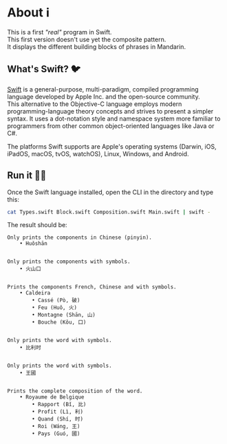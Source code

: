 # About ℹ️
This is a first _"real"_ program in Swift.  
This first version doesn't use yet the composite pattern.  
It displays the different building blocks of phrases in Mandarin.

## What's Swift? 🐦
[Swift](https://swift.org) is a general-purpose, multi-paradigm, compiled programming language developed by Apple Inc. and the open-source community.  
This alternative to the Objective-C language employs modern programming-language theory concepts and strives to present a simpler syntax. It uses a dot-notation style and namespace system more familiar to programmers from other common object-oriented languages like Java or C#.  

The platforms Swift supports are Apple's operating systems (Darwin, iOS, iPadOS, macOS, tvOS, watchOS), Linux, Windows, and Android.

## Run it 🏃🏻
Once the Swift language installed, open the CLI in the directory and type this:  

```bash
cat Types.swift Block.swift Composition.swift Main.swift | swift -
```

The result should be:

```
Only prints the components in Chinese (pinyin).
	• Huǒshān


Only prints the components with symbols.
	• 火山口


Prints the components French, Chinese and with symbols.
	• Caldeira
	 	• Cassé (Pò, 破)
	 	• Feu (Huǒ, 火)
	 	• Montagne (Shān, 山)
	 	• Bouche (Kǒu, 口)


Only prints the word with symbols.
	• 比利时


Only prints the word with symbols.
	• 王國


Prints the complete composition of the word.
	• Royaume de Belgique
	 	• Rapport (Bǐ, 比)
	 	• Profit (Lì, 利)
	 	• Quand (Shí, 时)
	 	• Roi (Wáng, 王)
	 	• Pays (Guó, 國)
```
